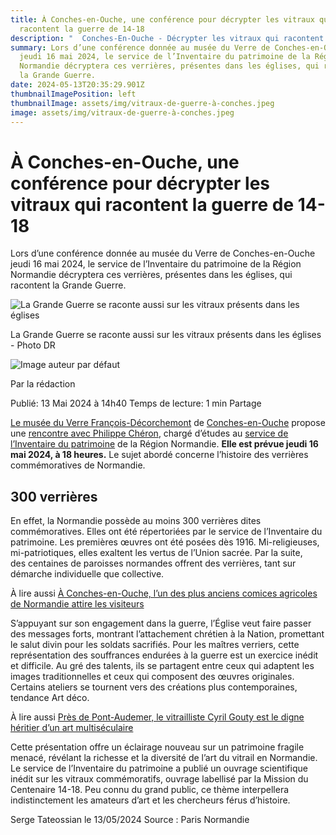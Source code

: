 ```yaml
---
title: À Conches-en-Ouche, une conférence pour décrypter les vitraux qui
  racontent la guerre de 14-18
description: "  Conches-En-Ouche - Décrypter les vitraux qui racontent la guerre de 14-18"
summary: Lors d’une conférence donnée au musée du Verre de Conches-en-Ouche
  jeudi 16 mai 2024, le service de l’Inventaire du patrimoine de la Région
  Normandie décryptera ces verrières, présentes dans les églises, qui racontent
  la Grande Guerre.
date: 2024-05-13T20:35:29.901Z
thumbnailImagePosition: left
thumbnailImage: assets/img/vitraux-de-guerre-à-conches.jpeg
image: assets/img/vitraux-de-guerre-à-conches.jpeg
---
```

<!--StartFragment-->

# À Conches-en-Ouche, une conférence pour décrypter les vitraux qui racontent la guerre de 14-18

Lors d’une conférence donnée au musée du Verre de Conches-en-Ouche jeudi 16 mai 2024, le service de l’Inventaire du patrimoine de la Région Normandie décryptera ces verrières, présentes dans les églises, qui racontent la Grande Guerre.

![La Grande Guerre se raconte aussi sur les vitraux présents dans les églises](https://prmeng.rosselcdn.net/sites/default/files/dpistyles_v2/prm_16_9_856w/2024/05/13/node_522156/42073555/public/2024/05/13/17303052.jpeg?itok=Q1Zs9GTi1715604015)

La Grande Guerre se raconte aussi sur les vitraux présents dans les églises - Photo DR

![Image auteur par défaut](https://prmeng.rosselcdn.net/sites/all/themes/enacarbon_pn/images/pn_logo_gris.png)

Par la rédaction

Publié: 13 Mai 2024 à 14h40 Temps de lecture: 1 min Partage 

[Le musée du Verre François-Décorchemont](https://museeduverre.fr/fr) de [Conches-en-Ouche](https://www.paris-normandie.fr/30667/locations/conches-en-ouche-eure) propose une [rencontre avec Philippe Chéron](https://museeduverre.fr/fr/agenda/verrieres-de-normandie-une-histoire-de-la-grande-guerre), chargé d’études au [service de l’Inventaire du patrimoine](https://inventaire-patrimoine.normandie.fr/) de la Région Normandie. **Elle est prévue jeudi 16 mai 2024, à 18 heures.** Le sujet abordé concerne l’histoire des verrières commémoratives de Normandie.

[](https://www.ultimedia.com/deliver/generic/iframe/showtitle/1/mdtk/01490263/zone/5/src/xs8qsf5/?tagparam=ROS_destination%3D29002%C3%89vreux)

## 300 verrières

En effet, la Normandie possède au moins 300 verrières dites commémoratives. Elles ont été répertoriées par le service de l’Inventaire du patrimoine. Les premières œuvres ont été posées dès 1916. Mi-religieuses, mi-patriotiques, elles exaltent les vertus de l’Union sacrée. Par la suite, des centaines de paroisses normandes offrent des verrières, tant sur démarche individuelle que collective.

À lire aussi [À Conches-en-Ouche, l’un des plus anciens comices agricoles de Normandie attire les visiteurs](https://www.paris-normandie.fr/id521320/article/2024-05-10/conches-en-ouche-lun-des-plus-anciens-comices-agricoles-de-normandie-attire-les)

S’appuyant sur son engagement dans la guerre, l’Église veut faire passer des messages forts, montrant l’attachement chrétien à la Nation, promettant le salut divin pour les soldats sacrifiés. Pour les maîtres verriers, cette représentation des souffrances endurées à la guerre est un exercice inédit et difficile. Au gré des talents, ils se partagent entre ceux qui adaptent les images traditionnelles et ceux qui composent des œuvres originales. Certains ateliers se tournent vers des créations plus contemporaines, tendance Art déco.

À lire aussi [Près de Pont-Audemer, le vitrailliste Cyril Gouty est le digne héritier d’un art multiséculaire](https://www.paris-normandie.fr/id520904/article/2024-05-09/pres-de-pont-audemer-le-vitrailliste-cyril-gouty-est-le-digne-heritier-dun-art)

Cette présentation offre un éclairage nouveau sur un patrimoine fragile menacé, révélant la richesse et la diversité de l’art du vitrail en Normandie. Le service de l’Inventaire du patrimoine a publié un ouvrage scientifique inédit sur les vitraux commémoratifs, ouvrage labellisé par la Mission du Centenaire 14-18. Peu connu du grand public, ce thème interpellera indistinctement les amateurs d’art et les chercheurs férus d’histoire.

Serge Tateossian le 13/05/2024    Source : Paris Normandie